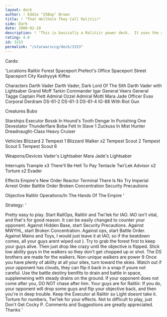 ```yaml
---
layout: deck
author: ! Eddie "ISBop" Brown
title: ! "That Hellhole They Call Ralitiir"
side: Dark
date: 2000-02-10
description: ! "This is basically a Ralitiir power deck.  It uses the awesome power of RallOps to crush the opposition."
rating: 4.0
id: 3153
permalink: "/starwarsccg/deck/3153"
---
```

Cards: 

'Locations
Ralitiir
Forest
Spaceport Prefect's Office
Spaceport Street
Spaceport City
Kashyyyk
Kiffex

Characters
Darth Vader
Darth Vader, Dark Lord Of The Sith
Darth Vader with Lightsaber
Grand Moff Tarkin
Commander Igar
General Veers
General Tagge
Captain Piett
Admiral Ozzel
Admiral Motti
Mara Jade
Officer Evax
Corporal Derdram
DS-61-2
DS-61-3
DS-61-4
IG-88 With Riot Gun

Creatures
Bubo

Starships
Executor
Bossk In Hound's Tooth
Dengar In Punishing One
Devestator
Thunderflare
Boba Fett In Slave 1
Zuckuss In Mist Hunter
Dreadnaught-Class Heavy Cruiser

Vehicles
Blizzard 2
Tempest 1
Blizzard Walker x2
Tempest Scout 2
Tempest Scout 5
Tempest Scout 6


Weapons/Devices
Vader's Lightsaber
Mara Jade's Lightsaber

Interrupts
Trample x3
There'll Be Hell To Pay
Tentacle
Twi'Lek Advisor x2
Torture x2
Evader

Effects
Empire's New Order
Reactor Terminal
There Is No Try
Imperial Arrest Order
Batttle Order
Broken Concentration
Security Precautions

Objective
Ralitiir Operations/In The Hands Of The Empire
'

Strategy: '

Pretty easy to play.  Start RallOps, Ralitiir and Twi'lek for IAO.  IAO isn't vital, and that's for good reason.  It can be easily changed to counter your opponent.  Against Hidden Base, start Security Precautions.	Against MWYHL, start Broken Concentration.  Against ops, start Battle Order.  Against Mains and Toys, I would just leave it at IAO, so if the beatdown comes, all your guys arent wiped out ).  Try to grab the forest first to keep your guys alive.	Then just drop like crazy until the objective is flipped.  Stick low ability guys in the walkers so they don't get chopped up or shot.  The DS brothers are made for the walkers.  Non-unique walkers are power 9  Once you have plenty of ability at all your sites, turn toward the skies.	Watch out if your opponent has clouds, they can flip it back in a snap if youre not careful.  Use the battle destiny benifits to drain and battle in space, supplemening with steady drains on the ground.  If your opponent does not come after you, DO NOT chase after him.  Your guys are for Ralitiir.  If you do, your opponent will drop some guys and flip your objective back, and then you're in deep trouble.  Keep the Executor at Ralitiir so Light doesnt take it.  Torture for numbers, Twi'lek for your effects.  Not to difficult to play, just Don't Get Cocky P.	Comments and Suggestions are greatly appreciated. Thanks   '
